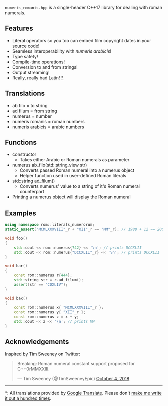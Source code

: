 
`numeris_romanis.hpp` is a single-header C++17 library for dealing with roman numerals.

## Features ##

 * Literal operators so you too can embed film copyright dates in your source code!
 * Seamless interoperability with *numeris arabicis*!
 * Type safety!
 * Compile-time operations!
 * Conversion to and from strings!
 * Output streaming!
 * Really, really bad Latin! [*](#disclaimer)
 
## Translations ##

* ab filo = to string
* ad filum = from string
* numerus = number
* numeris romanis = roman numbers
* numeris arabicis = arabic numbers

## Functions ##

* constructor
    * Takes either Arabic or Roman numerals as parameter
* numerus ab_filo(std::string_view str)
    * Converts passed Roman numeral into a numerus object
    * Helper function used in user-defined Roman literals
* std::string ad_filum()
    * Converts numerus' value to a string of it's Roman numeral counterpart
* Printing a numerus object will display the Roman numeral


## Examples ##

```cpp
using namespace rom::literals_numerorum;
static_assert("MCMLXXXVIII"_r + "XII"_r == "MM"_r); // 1988 + 12 == 2000
```

```cpp
void foo()
{
    std::cout << rom::numerus{742} << '\n'; // prints DCCXLII
    std::cout << rom::numerus{"DCCXLII"_r} << '\n'; // prints DCCXLII
}
```

```cpp
void bar()
{
    const rom::numerus r{444};
    std::string str = r.ad_filum();
    assert(str == "CDXLIV");
}
```

```cpp
void bax()
{
    const rom::numerus x{ "MCMLXXXVIII"_r }; 
    const rom::numerus y{ "XII"_r }; 
    const rom::numerus z = x + y;
    std::cout << z << '\n'; // prints MM
}
```

## Acknowledgements ##

Inspired by Tim Sweeney on Twitter:

<blockquote class="twitter-tweet" data-lang="en"><p lang="en" dir="ltr">Breaking: Roman numeral constant support proposed for C++0rMMXXIII.</p>&mdash; Tim Sweeney (@TimSweeneyEpic) <a href="https://twitter.com/TimSweeneyEpic/status/1047872948944683008?ref_src=twsrc%5Etfw">October 4, 2018</a></blockquote>



---


<a name="disclaimer">*</a>: All translations provided by [Google Translate](https://translate.google.com). Please don't [make me write it out a hundred times](https://youtu.be/KAfKFKBlZbM).